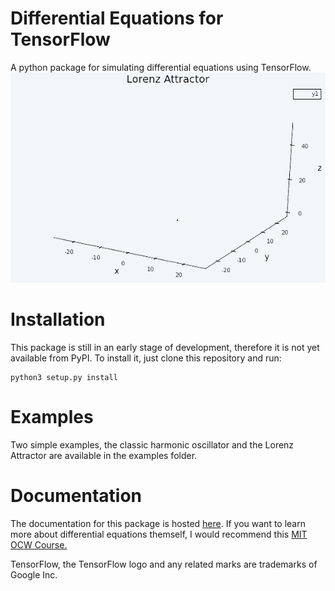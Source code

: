 # Differential Equations for TensorFlow
A python package for simulating differential equations using TensorFlow.
![Lorenz Attractor](https://github.com/dwd31415/tensorflow-diff-eq/blob/master/examples/lorenz_attractor_animated.gif?raw=true)
# Installation
This package is still in an early stage of development, therefore it is not yet 
available from PyPI. To install it, just clone this repository and run:

```
python3 setup.py install
```
    
# Examples
Two simple examples, the classic harmonic oscillator and the Lorenz Attractor are available in the examples folder.
 
# Documentation
The documentation for this package is hosted [here](https://dwd31415.github.io/tensorflow-diff-eq/).
If you want to learn more about differential equations themself, I would recommend this [MIT OCW Course.](https://youtu.be/ZvL88xqYSak?list=PLUl4u3cNGP63oTpyxCMLKt_JmB0WtSZfG)
    
    
TensorFlow, the TensorFlow logo and any related marks are trademarks of Google Inc.
